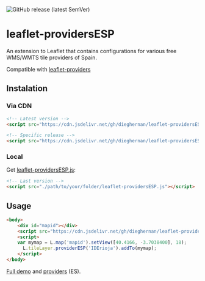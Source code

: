 ![GitHub release (latest SemVer)](https://img.shields.io/github/v/release/dieghernan/leaflet-providersESP)

# leaflet-providersESP

An extension to Leaflet that contains configurations for various free WMS/WMTS tile providers of Spain.

Compatible with [leaflet-providers](https://github.com/leaflet-extras/leaflet-providers)

## Instalation 

### Via CDN


```html
<!-- Latest version -->
<script src="https://cdn.jsdelivr.net/gh/dieghernan/leaflet-providersESP@{{ site.github.releases[0].tag_name }}/dist/leaflet-providersESP.min.js"></script>

<!-- Specific release -->
<script src="https://cdn.jsdelivr.net/gh/dieghernan/leaflet-providersESP@version/dist/leaflet-providersESP.js"></script>
```

### Local

Get [leaflet-providersESP.js](https://github.com/dieghernan/leaflet-providersESP/tree/master/dist):

```html
<!-- Last version -->
<script src="./path/to/your/folder/leaflet-providersESP.js"></script>
```

## Usage

```html
<body>
	<div id="mapid"></div>
	<script src="https://cdn.jsdelivr.net/gh/dieghernan/leaflet-providersESP@v1.0.0/dist/leaflet-providersESP.min.js"></script>
	<script>
	var mymap = L.map('mapid').setView([40.4166, -3.7038400], 18);
	  L.tileLayer.providerESP('IDErioja').addTo(mymap);
	</script>
</body>
```

[Full demo](https://dieghernan.github.io/leaflet-providersESP/) and [providers](https://dieghernan.github.io/leaflet-providersESP#proveedores-disponibles) (ES).
